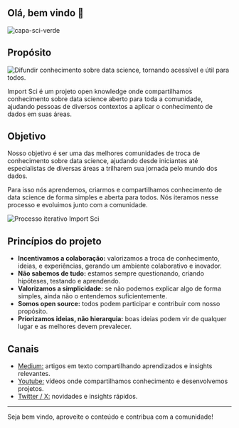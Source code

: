 ## Olá, bem vindo 👋

![capa-sci-verde](https://user-images.githubusercontent.com/45513854/227421667-818deed5-4337-48df-9858-b50d01cb4b99.png)

## Propósito


![Difundir conhecimento sobre data science, tornando acessível e útil para todos.](https://github.com/importsci/.github/assets/45513854/31b57158-cb42-4470-924b-d17b78b656c0)


Import Sci é um projeto open knowledge onde compartilhamos conhecimento sobre data science aberto para toda a comunidade, ajudando pessoas de diversos contextos a aplicar o conhecimento de dados em suas áreas.

## Objetivo

Nosso objetivo é ser uma das melhores comunidades de troca de conhecimento sobre data science, ajudando desde iniciantes até especialistas de diversas áreas a trilharem sua jornada pelo mundo dos dados.

Para isso nós aprendemos, criarmos e compartilhamos conhecimento de data science de forma simples e aberta para todos. Nós iteramos nesse processo e evoluimos junto com a comunidade.

![Processo iterativo Import Sci](https://user-images.githubusercontent.com/45513854/175794508-24e61b26-f22d-4adc-b79c-a4114dd6cec4.png)

## Princípios do projeto

- **Incentivamos a colaboração:** valorizamos a troca de conhecimento, ideias, e experiências, gerando um ambiente colaborativo e inovador.
- **Não sabemos de tudo:** estamos sempre questionando, criando hipóteses, testando e aprendendo.
- **Valorizamos a simplicidade:** se não podemos explicar algo de forma simples, ainda não o entendemos suficientemente.
- **Somos open source:** todos podem participar e contribuir com nosso propósito.
- **Priorizamos ideias, não hierarquia:** boas ideias podem vir de qualquer lugar e as melhores devem prevalecer.


## Canais
- [Medium:](https://medium.com/importsci) artigos em texto compartilhando aprendizados e insights relevantes.
- [Youtube:](https://www.youtube.com/@importsci) vídeos onde compartilhamos conhecimento e desenvolvemos projetos.
- [Twitter / X:](https://twitter.com/importsci) novidades e insights rápidos. 

<!-- [Comunidade no Discord:](https://discord.gg/d8KSdfhh) troque experiências e conhecimentos com outros cientistas! -->


------

Seja bem vindo, aproveite o conteúdo e contribua com a comunidade!
